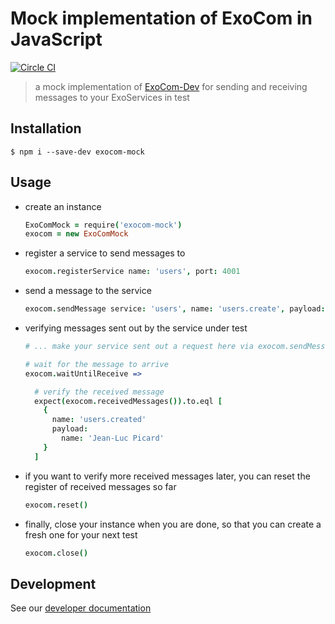 # Mock implementation of ExoCom in JavaScript

[![Circle CI](https://circleci.com/gh/Originate/exocom-mock-js.svg?style=shield&circle-token=4f522d83e80f98f58b30cd1c9ad7f2e24f8e0b58)](https://circleci.com/gh/Originate/exocom-mock-js)

> a mock implementation of [ExoCom-Dev](https://github.com/Originate/exocom-dev)
for sending and receiving messages to your ExoServices in test


## Installation

```
$ npm i --save-dev exocom-mock
```


## Usage

* create an instance

  ```coffeescript
  ExoComMock = require('exocom-mock')
  exocom = new ExoComMock
  ```

* register a service to send messages to

  ```coffeescript
  exocom.registerService name: 'users', port: 4001
  ```

* send a message to the service

  ```coffeescript
  exocom.sendMessage service: 'users', name: 'users.create', payload: { name: 'Jean-Luc Picard' }
  ```

* verifying messages sent out by the service under test

  ```coffeescript
  # ... make your service sent out a request here via exocom.sendMessage...

  # wait for the message to arrive
  exocom.waitUntilReceive =>

    # verify the received message
    expect(exocom.receivedMessages()).to.eql [
      {
        name: 'users.created'
        payload:
          name: 'Jean-Luc Picard'
      }
    ]
  ```

* if you want to verify more received messages later, you can reset the register of received messages so far

  ```coffeescript
  exocom.reset()
  ```

* finally, close your instance when you are done, so that you can create a fresh one for your next test

  ```coffeescript
  exocom.close()
  ```


## Development

See our [developer documentation](CONTRIBUTING.md)
